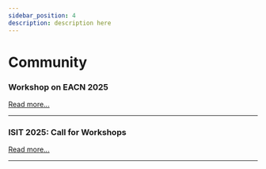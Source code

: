 ```yaml
---
sidebar_position: 4
description: description here
---
```


# Community

### Workshop on EACN 2025

[Read more...](https://www.tu-braunschweig.de/ifn/forschung/veranstaltungen/workshop-on-entanglement-assisted-communication-networks/2025)

---


### ISIT 2025: Call for Workshops

[Read more...](https://2025.ieee-isit.org/call-workshops)

---
